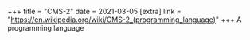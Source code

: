 +++
title = "CMS-2"
date = 2021-03-05
[extra]
link = "https://en.wikipedia.org/wiki/CMS-2_(programming_language)"
+++
A programming language

